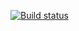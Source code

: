 [![Build status](https://ci.appveyor.com/api/projects/status/b6hc05d25ko5y9kf?svg=true)](https://ci.appveyor.com/project/Marifad/rest)
